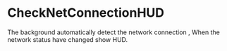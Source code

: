 CheckNetConnectionHUD
=====================

The background automatically detect the network connection , When the network status have changed show HUD.
